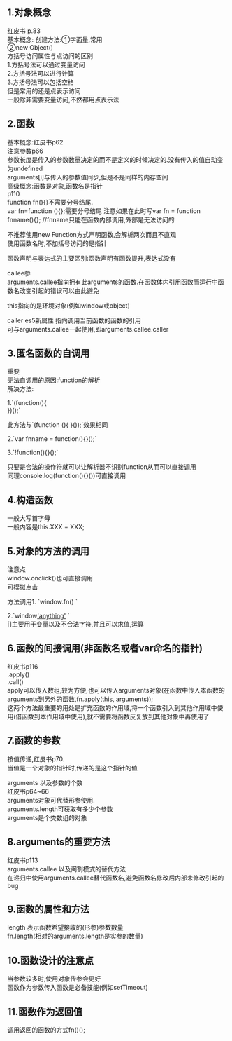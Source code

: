 1.对象概念  
---
红皮书 p.83  
基本概念: 创建方法:①字面量,常用  
②new Object()  
方括号访问属性与点访问的区别  
1.方括号法可以通过变量访问  
2.方括号法可以进行计算  
3.方括号法可以包括空格  
但是常用的还是点表示访问  
一般除非需要变量访问,不然都用点表示法  
  
2.函数  
---
基本概念:红皮书p62  
注意参数p66  
  参数长度是传入的参数数量决定的而不是定义的时候决定的.没有传入的值自动变为undefined  
  arguments[i]与传入的参数值同步,但是不是同样的内存空间  
高级概念:函数是对象,函数名是指针  
p110  
function fn(){}不需要分号结尾.  
var fn=function (){};需要分号结尾    注意如果在此时写var fn = function fnname(){}; //fnname只能在函数内部调用,外部是无法访问的  
  
不推荐使用new Function方式声明函数,会解析两次而且不直观  
使用函数名时,不加括号访问的是指针  
  
函数声明与表达式的主要区别:函数声明有函数提升,表达式没有  
  
callee参  
arguments.callee指向拥有此arguments的函数.在函数体内引用函数而运行中函数名改变引起的错误可以由此避免  
  
this指向的是环境对象(例如window或object)  
  
caller es5新属性  指向调用当前函数的函数的引用  
可与arguments.callee一起使用,即arguments.callee.caller  
  
  
3.匿名函数的自调用  
---
重要  
无法自调用的原因:function的解析  
解决方法:  


1.\`(function(){  
})();\`
  
此方法与\`(function (){
}());\`效果相同  
  
2.\`var fnname = function(){}();\`
  
3.\`!function(){}();\`
  
只要是合法的操作符就可以让解析器不识别function从而可以直接调用  
同理console.log(function(){}())可直接调用  
  
4.构造函数  
---
一般大写首字母  
一般内容是this.XXX = XXX;  
  
5.对象的方法的调用  
---
注意点  
window.onclick()也可直接调用  
可模拟点击  
  
方法调用1. \`window.fn()  \`  

2.\`window['anything']()  \`  
[]主要用于变量以及不合法字符,并且可以求值,运算  
  
6.函数的间接调用(非函数名或者var命名的指针)  
---
红皮书p116  
.apply()  
.call()  
apply可以传入数组,较为方便,也可以传入arguments对象(在函数中传入本函数的arguments到另外的函数,fn.apply(this, arguments));  
这两个方法最重要的用处是扩充函数的作用域,将一个函数引入到其他作用域中使用(借函数到本作用域中使用),就不需要将函数反复放到其他对象中再使用了  
  
  
  
7.函数的参数  
---
按值传递,红皮书p70.  
当值是一个对象的指针时,传递的是这个指针的值  
  
  
arguments 以及参数的个数  
红皮书p64~66  
arguments对象可代替形参使用.  
arguments.length可获取有多少个参数  
arguments是个类数组的对象  
  
8.arguments的重要方法  
---
红皮书p113  
arguments.callee  以及阉割模式的替代方法  
在递归中使用arguments.callee替代函数名,避免函数名修改后内部未修改引起的bug  
  
9.函数的属性和方法  
---
length 表示函数希望接收的(形参)参数数量  
fn.length(相对的arguments.length是实参的数量)  
  
10.函数设计的注意点  
---
当参数较多时,使用对象传参会更好  
函数作为参数传入函数是必备技能(例如setTimeout)  
  
11.函数作为返回值  
---
调用返回的函数的方式fn()();  
